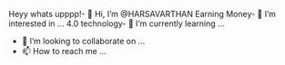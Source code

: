  Heyy whats upppp!- 👋 Hi, I’m @HARSAVARTHAN
 Earning Money- 👀 I’m interested in ...
4.0 technology- 🌱 I’m currently learning ...
- 💞️ I’m looking to collaborate on ...
- 📫 How to reach me ...

<!---
HARSAVARTHAN/HARSAVARTHAN is a ✨ special ✨ repository because its `README.md` (this file) appears on your GitHub profile.
You can click the Preview link to take a look at your changes.
--->
